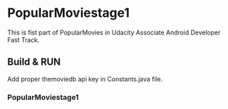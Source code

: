 # PopularMoviestage1

This is fist part of PopularMovies in Udacity Associate Android Developer Fast Track.


## Build & RUN

Add proper themoviedb api key in Constants.java file.

### PopularMoviestage1